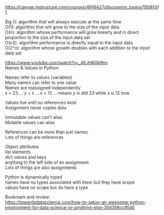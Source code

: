 https://canvas.instructure.com/courses/4916427/discussion_topics/15081311 <br>

Big O: algorithm that will always execute at the same time<br>
O(1): algorithm that will grow to the size of the input data<br>
O(n): algorithm whose performance will grow linearly and in direct proportion to the size of the input data set<br>
O(n2): algorithm performance is directly equal to the input data<br>
O(2^n): algorithm whose growth doubles with each addition to the input data set<br>


https://www.youtube.com/watch?v=_AEJHKGk9ns <br>
Names & Values in Python: <br>

Names refer to values (variables) <br>
Many names can refer to one value <br>
Names are reassigned independently <br>
x = 23 ... y = x ... x = 12 ... means y is still 23 while x is 12 now <br>

Values live until no references exist <br>
Assignment never copies data <br>

Immutable values can't alias <br>
Mutable values can alias <br>

References can be more than just names <br>
Lots of things are references <br>

Object attributes <br>
list elements <br>
dict values and keys <br>
anything to the left side of an assignment <br>
Lots of things are also assignments <br>

Python is dynamically typed <br>
names have no types associated with them but they have scope <br>
values have no scope but do have a type <br>

Bookmark and review: <br>
https://towardsdatascience.com/how-to-setup-an-awesome-python-environment-for-data-science-or-anything-else-35d358cc95d5 <br>

